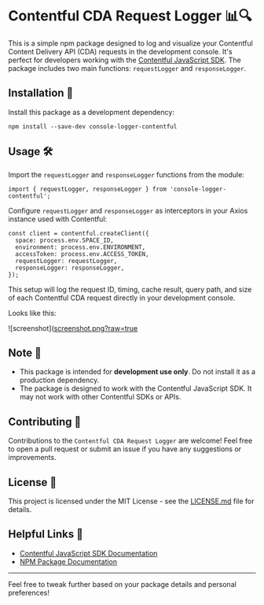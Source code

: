 # Contentful CDA Request Logger 📊🔍

This is a simple npm package designed to log and visualize your Contentful Content Delivery API (CDA) requests in the development console. It's perfect for developers working with the [Contentful JavaScript SDK](https://www.contentful.com/developers/docs/javascript/). The package includes two main functions: `requestLogger` and `responseLogger`.

## Installation 💾

Install this package as a development dependency:

```console
npm install --save-dev console-logger-contentful
```

## Usage 🛠

Import the `requestLogger` and `responseLogger` functions from the module:

```console
import { requestLogger, responseLogger } from 'console-logger-contentful';
```

Configure `requestLogger` and `responseLogger` as interceptors in your Axios instance used with Contentful:

```console
const client = contentful.createClient({
  space: process.env.SPACE_ID,
  environment: process.env.ENVIRONMENT,
  accessToken: process.env.ACCESS_TOKEN,
  requestLogger: requestLogger,
  responseLogger: responseLogger,
});
```

This setup will log the request ID, timing, cache result, query path, and size of each Contentful CDA request directly in your development console.

Looks like this:

![screenshot]([screenshot.png?raw=true](https://raw.githubusercontent.com/shanonplace/contentful-loghandlers/refs/heads/main/screenshot.png)

## Note 📝

- This package is intended for **development use only**. Do not install it as a production dependency.
- The package is designed to work with the Contentful JavaScript SDK. It may not work with other Contentful SDKs or APIs.

## Contributing 🤝

Contributions to the `Contentful CDA Request Logger` are welcome! Feel free to open a pull request or submit an issue if you have any suggestions or improvements.

## License 📄

This project is licensed under the MIT License - see the [LICENSE.md](LICENSE.md) file for details.

## Helpful Links 🔗

- [Contentful JavaScript SDK Documentation](https://www.contentful.com/developers/docs/javascript/)
- [NPM Package Documentation](https://docs.npmjs.com/)

---

Feel free to tweak further based on your package details and personal preferences!
